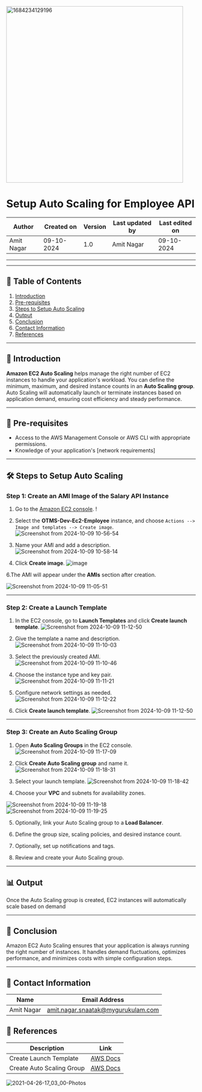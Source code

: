 



<img width="470" alt="1684234129196" src="https://github.com/user-attachments/assets/da7044c3-99d8-4790-8577-10d4e7fc5683">



# Setup Auto Scaling for Employee API


| Author      | Created on   | Version | Last updated by | Last edited on  |
|-------------|--------------|---------|-----------------|-----------------|
| Amit Nagar  | 09-10-2024   | 1.0     | Amit Nagar      | 09-10-2024      |

---
---

## 📑 Table of Contents

1. [Introduction](#Introduction)
2. [Pre-requisites](#Pre-requisites)
3. [Steps to Setup Auto Scaling](#Steps-to-Setup-Auto-Scaling)
4. [Output](#Output)
5. [Conclusion](#Conclusion)
6. [Contact Information](#Contact-Information)
7. [References](#References)

---

## 🌟 Introduction

**Amazon EC2 Auto Scaling** helps manage the right number of EC2 instances to handle your application's workload. You can define the minimum, maximum, and desired instance counts in an **Auto Scaling group**. Auto Scaling will automatically launch or terminate instances based on application demand, ensuring cost efficiency and steady performance.

---

## 🔑 Pre-requisites

- Access to the AWS Management Console or AWS CLI with appropriate permissions.
- Knowledge of your application's [network requirements]
---

## 🛠️ Steps to Setup Auto Scaling

### Step 1: Create an AMI Image of the Salary API Instance

1. Go to the [Amazon EC2 console](https://console.aws.amazon.com/ec2/).
   !

2. Select the **OTMS-Dev-Ec2-Employee** instance, and choose `Actions --> Image and templates --> Create image`.
![Screenshot from 2024-10-09 10-56-54](https://github.com/user-attachments/assets/4220d502-bcef-42a9-a0f7-f0b07c1cc431)

   
4. Name your AMI and add a description.
 ![Screenshot from 2024-10-09 10-58-14](https://github.com/user-attachments/assets/3c11344a-2d41-4b36-bc27-89408776bfa5)



5. Click **Create image**.
   ![image](https://github.com/user-attachments/assets/42ad3c01-a22a-4eec-bbee-1576c8b8777f)

6.The AMI will appear under the **AMIs** section after creation.
   
![Screenshot from 2024-10-09 11-05-51](https://github.com/user-attachments/assets/8658d92c-c5ec-41c9-8db4-c4cd9e79c7c9)


---

### Step 2: Create a Launch Template

1. In the EC2 console, go to **Launch Templates** and click **Create launch template**.
  ![Screenshot from 2024-10-09 11-12-50](https://github.com/user-attachments/assets/962dd221-6559-40e8-bcad-f11ada8d90c1)




2. Give the template a name and description.
 ![Screenshot from 2024-10-09 11-10-03](https://github.com/user-attachments/assets/c4db740c-e5dd-4a1e-81ed-2f028208d3b2)


3. Select the previously created AMI.
![Screenshot from 2024-10-09 11-10-46](https://github.com/user-attachments/assets/234a8d9b-38cd-45ca-88ba-59fd34988855)


4. Choose the instance type and key pair.
 ![Screenshot from 2024-10-09 11-11-21](https://github.com/user-attachments/assets/d8426aab-92a7-488d-a72b-02f0504739b3)

 

5. Configure network settings as needed.
 ![Screenshot from 2024-10-09 11-12-22](https://github.com/user-attachments/assets/bf3416b4-92d4-47f9-b0bd-10494dc98cc8)

 

11. Click **Create launch template**.
![Screenshot from 2024-10-09 11-12-50](https://github.com/user-attachments/assets/a7a2e52d-e306-40ed-9ebf-31d09077a6ed)


---

### Step 3: Create an Auto Scaling Group


1. Open **Auto Scaling Groups** in the EC2 console.
![Screenshot from 2024-10-09 11-17-09](https://github.com/user-attachments/assets/e167d642-93b8-412e-b842-ccc8d771305c)


2. Click **Create Auto Scaling group** and name it.
![Screenshot from 2024-10-09 11-18-31](https://github.com/user-attachments/assets/aac5c755-eaed-4224-9deb-0343f4c016b1)


3. Select your launch template.
 ![Screenshot from 2024-10-09 11-18-42](https://github.com/user-attachments/assets/33ccda70-6865-4b25-9e7f-c4136a236956)

 
4. Choose your **VPC** and subnets for availability zones.

![Screenshot from 2024-10-09 11-19-18](https://github.com/user-attachments/assets/93db40ef-21f5-43e7-bcfe-b6ca25ceaa7b)
![Screenshot from 2024-10-09 11-19-25](https://github.com/user-attachments/assets/198a15ba-8b73-414b-b24c-25190d610923)


5. Optionally, link your Auto Scaling group to a **Load Balancer**.


6. Define the group size, scaling policies, and desired instance count.

7. Optionally, set up notifications and tags.

8. Review and create your Auto Scaling group.


---

## 📊 Output

Once the Auto Scaling group is created, EC2 instances will automatically scale based on demand



---

## 🎯 Conclusion

Amazon EC2 Auto Scaling ensures that your application is always running the right number of instances. It handles demand fluctuations, optimizes performance, and minimizes costs with simple configuration steps.

---
## 📧 Contact Information

| Name       | Email Address                              |
|------------|--------------------------------------------|
| Amit Nagar | amit.nagar.snaatak@mygurukulam.com       |


## 🔗 References

| Description                               | Link                                                                                                  |
| ----------------------------------------- | --------------------------------------------------------------------------------
| Create Launch Template                    | [AWS Docs](https://docs.aws.amazon.com/AWSEC2/latest/UserGuide/create-launch-template.html) |
| Create Auto Scaling Group                 | [AWS Docs](https://k21academy.com/amazon-web-services/aws-solutions-architect/aws-auto-scaling/) |

![2021-04-26-17_03_00-Photos](https://github.com/user-attachments/assets/69dc8349-aa1f-453e-96b1-925fef30915d)
